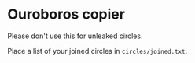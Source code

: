 # Ouroboros copier
Please don't use this for unleaked circles.

Place a list of your joined circles in `circles/joined.txt`.
